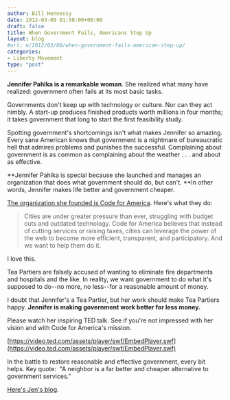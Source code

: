 ```yaml
---
author: Bill Hennessy
date: 2012-03-09 01:58:00+00:00
draft: false
title: When Government Fails, Americans Step Up
layout: blog
#url: e/2012/03/08/when-government-fails-american-step-up/
categories:
- Liberty Movement
type: "post"
---
```


**Jennifer Pahlka is a remarkable woman**. She realized what many have realized: government often fails at its most basic tasks.

Governments don't keep up with technology or culture. Nor can they act nimbly. A start-up produces finished products worth millions in four months; it takes government that long to start the first feasibility study.

Spotting government's shortcomings isn't what makes Jennifer so amazing. Every sane American knows that government is a nightmare of bureaucratic hell that admires problems and punishes the successful. Complaining about government is as common as complaining about the weather . . . and about as effective.

**Jennifer Pahlka is special because she launched and manages an organization that does what government should do, but can't. **In other words, Jennifer makes life better and government cheaper.

[The organization she founded is Code for America](https://codeforamerica.org/). Here's what they do:


> Cities are under greater pressure than ever, struggling with budget cuts and outdated technology. Code for America believes that instead of cutting services or raising taxes, cities can leverage the power of the web to become more efficient, transparent, and participatory. And we want to help them do it.


I love this.

Tea Partiers are falsely accused of wanting to eliminate fire departments and hospitals and the like. In reality, we want government to do what it's supposed to do--no more, no less--for a reasonable amount of money.

I doubt that Jennifer's a Tea Partier, but her work should make Tea Partiers happy. **Jennifer is making government work better for less money.**

Please watch her inspiring TED talk. See if you're not impressed with her vision and with Code for America's mission.

[https://video.ted.com/assets/player/swf/EmbedPlayer.swf](https://video.ted.com/assets/player/swf/EmbedPlayer.swf)

In the battle to restore reasonable and effective government, every bit helps. Key quote:  "A neighbor is a far better and cheaper alternative to government services."

[Here's Jen's blog](https://codeforamerica.org/author/jen/).
